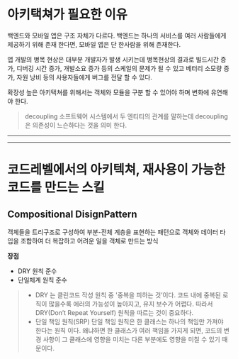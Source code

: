 # 아키택쳐가 필요한 이유

백엔드와 모바일 앱은 구조 자체가 다르다. 백엔드는 하나의 서비스를 여러 사람들에게 제공하기 위해 존재 한다면, 모바일 앱은 단 한사람을 위해 존재한다.

앱 개발의 병목 현상은 대부분 개발자가 발생 시키는데 병목현상의 결과로 빌드시간 증가, 디버깅 시간 증가, 개발소요 증가 등의 스케일의 문제가 될 수 있고 베터리 소모량 증가, 자원 낭비 등의 사용자들에게 버그를 전달 할 수 있다.

확장성 높은 아키택쳐를 위해서는 객체와 모듈을 구분 할 수 있어야 하며 변화에 유연해야 한다.

> decoupling
> 소프트웨어 시스템에서 두 엔티티의 관계를 말하는데 decoupling 은 의존성이 느슨하다는 것을 의미 한다.

<div align="center">
	<hr />
    <hr />
</div>

# 코드레벨에서의 아키텍쳐, 재사용이 가능한 코드를 만드는 스킬

## Compositional DisignPattern

객체들을 트리구조로 구성하여 부분-전체 계층을 표현하는 패턴으로 객체와 데이터 타입을 조합하여 더 복잡하고 어려운 일을 객체로 만드는 방식

**장점**
* DRY 원칙 준수
* 단일체계 원칙 준수


> * DRY 는 클린코드 작성 원칙 중 '중복을 피하는 것’이다. 코드 내에 중복된 로직이 많을수록 에러의 가능성이 높아지고, 유지 보수가 어렵다.
> 따라서 DRY(Don’t Repeat Yourself) 원칙을 따르는 것이 중요하다.
> * 단일 책임 원칙(SRP) 단일 책임 원칙은 한 클래스는 하나의 책임만 가져야 한다는 원칙 이다.
> 왜냐하면 한 클래스가 여러 책임을 가지게 되면, 코드의 변경 사항이 그 클래스에 영향을 미치는 다른 부분에도 영향을 미칠 수 있기 때문이다.
